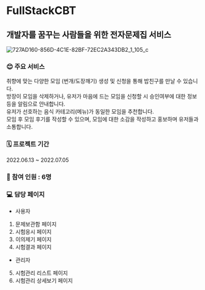 # FullStackCBT
## **개발자를 꿈꾸는 사람들을 위한 전자문제집 서비스**
![727AD160-856D-4C1E-82BF-72EC2A343DB2_1_105_c](https://user-images.githubusercontent.com/107832113/191229462-3e395045-e15c-40c0-bbeb-49257954d64e.jpeg)

### **😊 주요 서비스** 
취향에 맞는 다양한 모임 (번개/도장깨기) 생성 및 신청을 통해 밥친구를 만날 수 있습니다.<br/>
방장이 모임을 삭제하거나, 유저가 마음에 드는 모임을 신청할 시 승인여부에 대한 정보등을 알림으로 안내합니다.<br/>
유저가 선호하는 음식 카테고리(메뉴)가 동일한 모임을 추천합니다. <br/>
모임 후 모임 후기를 작성할 수 있으며, 모임에 대한 소감을 작성하고 홍보하며 유저들과 소통합니다.


### **🗓 프로젝트 기간**
2022.06.13 ~ 2022.07.05
### **👥 참여 인원 : 6명**

### **💻 담당 페이지**
- 사용자
1. 문제보관함 페이지
2. 시험응시 페이지   
3. 이의제기 페이지 
4. 시험결과 페이지
- 관리자 
5. 시험관리 리스트 페이지
6. 시험관리 상세보기 페이지
